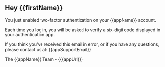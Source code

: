 ## Hey {{firstName}}

You just enabled two-factor authentication on your {{appName}} account.

Each time you log in, you will be asked to verify a six-digit code displayed in your authentication app.

If you think you've received this email in error, or if you have any questions, please contact us at: {{appSupportEmail}}

The {{appName}} Team - {{{appUrl}}}
